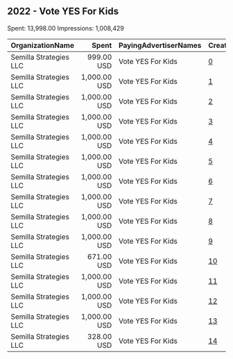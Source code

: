 ## 2022 - Vote YES For Kids 
Spent: 13,998.00
Impressions: 1,008,429

|OrganizationName|Spent|PayingAdvertiserNames|CreativeUrls|Impressions|Genders|AgeBrackets|CountryCodes|BillingAddresses|CandidateBallotInformation|
|:---|---:|:---|:---|---:|:---|:---|:---|:---|:---|
|Semilla Strategies LLC|999.00 USD|Vote YES For Kids|[0](https://www.snap.com/political-ads/asset/5568f756f6e461471b7ba8d453fb32838ddf24984f4602b7377da66c770118e6?mediaType=mp4)|204,299||17-45|united states|"737 Georgia St SE,Albuquerque,87108,US"|New Mexico Constitutional Amendment 1|
|Semilla Strategies LLC|1,000.00 USD|Vote YES For Kids|[1](https://www.snap.com/political-ads/asset/503d5c3351bebb9312169f4cbf28c1acfb7af1eae82931c8749e0220677582f5?mediaType=mp4)|126,910||17-45|united states|"737 Georgia St SE,Albuquerque,87108,US"|New Mexico Constitutional Amendment 1|
|Semilla Strategies LLC|1,000.00 USD|Vote YES For Kids|[2](https://www.snap.com/political-ads/asset/71cc2d0d1785ec41e5854163a31ae55c70506be35f010902af688572a297725f?mediaType=mp4)|109,787||18-49|united states|"737 Georgia St SE,Albuquerque,87108,US"|New Mexico Constitutional Amendment 1|
|Semilla Strategies LLC|1,000.00 USD|Vote YES For Kids|[3](https://www.snap.com/political-ads/asset/4bac5e21582812424692677e2739f5d7fc4dbe676995ff9aa84a5c8d0c510326?mediaType=mp4)|73,519||17+|united states|"737 Georgia St SE,Albuquerque,87108,US"|New Mexico Constitutional Amendment 1|
|Semilla Strategies LLC|1,000.00 USD|Vote YES For Kids|[4](https://www.snap.com/political-ads/asset/5e174c907326e9cc8f13302c949c8c41c6efbf492694ae67cd3f42146c1da353?mediaType=mp4)|69,673||17-40|united states|"737 Georgia St SE,Albuquerque,87108,US"|New Mexico Constitutional Amendment 1|
|Semilla Strategies LLC|1,000.00 USD|Vote YES For Kids|[5](https://www.snap.com/political-ads/asset/907fbede68a02b798c539d1e7ec8e5845825b9bee540582b890d7cc083aee286?mediaType=mp4)|62,825||17+|united states|"737 Georgia St SE,Albuquerque,87108,US"|New Mexico Constitutional Amendment 1|
|Semilla Strategies LLC|1,000.00 USD|Vote YES For Kids|[6](https://www.snap.com/political-ads/asset/bc4c0b2f5452268be2a83d507f8d344671219d8bdc1feb7b3ee04f027f822a7d?mediaType=mp4)|56,637||17-40|united states|"737 Georgia St SE,Albuquerque,87108,US"|New Mexico Constitutional Amendment 1|
|Semilla Strategies LLC|1,000.00 USD|Vote YES For Kids|[7](https://www.snap.com/political-ads/asset/ad6124980e5a78d83a3f89075a6dfee18232fe97fe35aa778e1b24f2f8a4ce52?mediaType=mp4)|49,711||17+|united states|"737 Georgia St SE,Albuquerque,87108,US"|New Mexico Constitutional Amendment 1|
|Semilla Strategies LLC|1,000.00 USD|Vote YES For Kids|[8](https://www.snap.com/political-ads/asset/45427b4741adf08849d28950a27fd8ae1efcfe5864f85ad3045d563530e99c14?mediaType=mp4)|48,620||17+|united states|"737 Georgia St SE,Albuquerque,87108,US"|New Mexico Constitutional Amendment 1|
|Semilla Strategies LLC|1,000.00 USD|Vote YES For Kids|[9](https://www.snap.com/political-ads/asset/569b89637cfead822fe6896098ef79c457d6282d5512838bec31afa0459b6021?mediaType=mp4)|42,910||18-49|united states|"737 Georgia St SE,Albuquerque,87108,US"|New Mexico Constitutional Amendment 1|
|Semilla Strategies LLC|671.00 USD|Vote YES For Kids|[10](https://www.snap.com/political-ads/asset/2311c7187bf4aa7c3ed6ad0955ed0f7dd0ccc9ee8e30406efab1bfac9c4e8b6c?mediaType=mp4)|37,746||17+|united states|"737 Georgia St SE,Albuquerque,87108,US"|New Mexico Constitutional Amendment 1|
|Semilla Strategies LLC|1,000.00 USD|Vote YES For Kids|[11](https://www.snap.com/political-ads/asset/fdccadd55fe97bcf1477135ad50b00d64e21ac69a808c252d276000140c31840?mediaType=mp4)|37,345||17+|united states|"737 Georgia St SE,Albuquerque,87108,US"|New Mexico Constitutional Amendment 1|
|Semilla Strategies LLC|1,000.00 USD|Vote YES For Kids|[12](https://www.snap.com/political-ads/asset/46629fd27748f40eb8a894b2dd4a398f15cdc6ab793b6acc4e30d226c8f31eb6?mediaType=mp4)|35,690||17+|united states|"737 Georgia St SE,Albuquerque,87108,US"|New Mexico Constitutional Amendment 1|
|Semilla Strategies LLC|1,000.00 USD|Vote YES For Kids|[13](https://www.snap.com/political-ads/asset/16aa487273b4c08ece5e35b38658e5dbe864e7de7daffe6b7ac9ed685a169643?mediaType=mp4)|33,599||17+|united states|"737 Georgia St SE,Albuquerque,87108,US"|New Mexico Constitutional Amendment 1|
|Semilla Strategies LLC|328.00 USD|Vote YES For Kids|[14](https://www.snap.com/political-ads/asset/ad6124980e5a78d83a3f89075a6dfee18232fe97fe35aa778e1b24f2f8a4ce52?mediaType=mp4)|19,158||17+|united states|"737 Georgia St SE,Albuquerque,87108,US"|New Mexico Constitutional Amendment 1|
